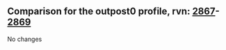 ## Comparison for the outpost0 profile, rvn: [2867](https://github.com/PRO100KatYT/FortniteProfileRevisions/tree/main/profiles/outpost0/2867%20outpost0.json)-[2869](https://github.com/PRO100KatYT/FortniteProfileRevisions/tree/main/profiles/outpost0/2869%20outpost0.json)

No changes
